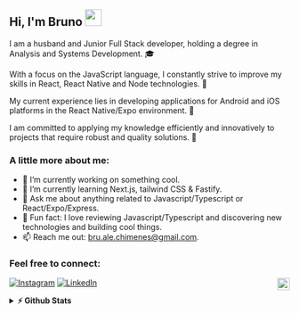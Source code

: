 ## Hi, I'm Bruno <img src="https://media.giphy.com/media/hvRJCLFzcasrR4ia7z/giphy.gif" width="30" >

I am a husband and Junior Full Stack developer, holding a degree in Analysis and Systems Development. 🎓

With a focus on the JavaScript language, I constantly strive to improve my skills in React, React Native and Node technologies. 🚀

My current experience lies in developing applications for Android and iOS platforms in the React Native/Expo environment. 📱

I am committed to applying my knowledge efficiently and innovatively to projects that require robust and quality solutions. 💼

### A little more about me:
- 🔭 I’m currently working on something cool. 
- 🌱 I’m currently learning Next.js, tailwind CSS & Fastify.
- 💬 Ask me about anything related to Javascript/Typescript or React/Expo/Express.
- 👾 Fun fact: I love reviewing Javascript/Typescript and discovering new technologies and building cool things.
- 📫 Reach me out: bru.ale.chimenes@gmail.com.

### Feel free to connect:

[![Instagram](https://img.shields.io/badge/Instagram-%23E4405F.svg?logo=Instagram&logoColor=white)](https://www.instagram.com/brualechimenes/) 
[![LinkedIn](https://img.shields.io/badge/LinkedIn-%230077B5.svg?logo=linkedin&logoColor=white)](https://www.linkedin.com/in/bruno-chimenes-a24794204)
<img align="right" height="22em" src="https://komarev.com/ghpvc/?username=brunochimenes&color=blue" alt="Profile views" />

<details>
  <summary><b>⚡ Github Stats</b></summary>

  <br />
  <img height="180em" src="https://github-readme-stats.vercel.app/api?username=brunochimenes&show_icons=true&hide_border=true&&count_private=true&include_all_commits=true&theme=algolia" />
  <img height="180em" src="https://github-readme-stats.vercel.app/api/top-langs/?username=brunochimenes&exclude_repo=KNN-Image-Classification&show_icons=true&hide_border=true&layout=compact&langs_count=8&theme=algolia"/>
</details>
